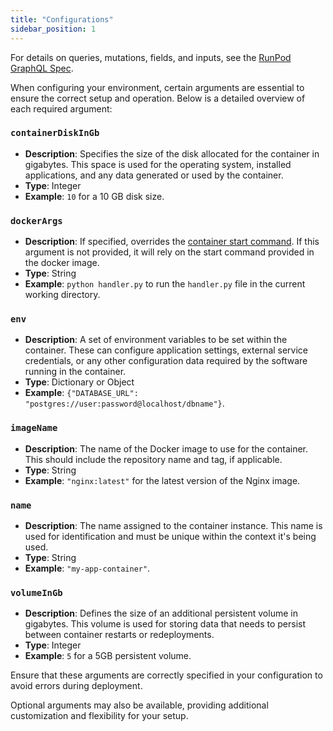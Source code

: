 ```yaml
---
title: "Configurations"
sidebar_position: 1
---
```


For details on queries, mutations, fields, and inputs, see the [RunPod GraphQL Spec](https://graphql-spec.runpod.io/).

When configuring your environment, certain arguments are essential to ensure the correct setup and operation. Below is a detailed overview of each required argument:

### `containerDiskInGb`

- **Description**: Specifies the size of the disk allocated for the container in gigabytes. This space is used for the operating system, installed applications, and any data generated or used by the container.
- **Type**: Integer
- **Example**: `10` for a 10 GB disk size.

### `dockerArgs`

- **Description**: If specified, overrides the [container start command](https://docs.docker.com/engine/reference/builder/#cmd). If this argument is not provided, it will rely on the start command provided in the docker image.
- **Type**: String
- **Example**: `python handler.py` to run the `handler.py` file in the current working directory.

<!--
Contains additional arguments that are passed directly to Docker when starting the container. This can include mount points, network settings, or any other Docker command-line arguments.
-->

### `env`

- **Description**: A set of environment variables to be set within the container. These can configure application settings, external service credentials, or any other configuration data required by the software running in the container.
- **Type**: Dictionary or Object
- **Example**: `{"DATABASE_URL": "postgres://user:password@localhost/dbname"}`.

### `imageName`

- **Description**: The name of the Docker image to use for the container. This should include the repository name and tag, if applicable.
- **Type**: String
- **Example**: `"nginx:latest"` for the latest version of the Nginx image.

### `name`

- **Description**: The name assigned to the container instance. This name is used for identification and must be unique within the context it's being used.
- **Type**: String
- **Example**: `"my-app-container"`.

### `volumeInGb`

- **Description**: Defines the size of an additional persistent volume in gigabytes. This volume is used for storing data that needs to persist between container restarts or redeployments.
- **Type**: Integer
- **Example**: `5` for a 5GB persistent volume.

Ensure that these arguments are correctly specified in your configuration to avoid errors during deployment.

Optional arguments may also be available, providing additional customization and flexibility for your setup.
